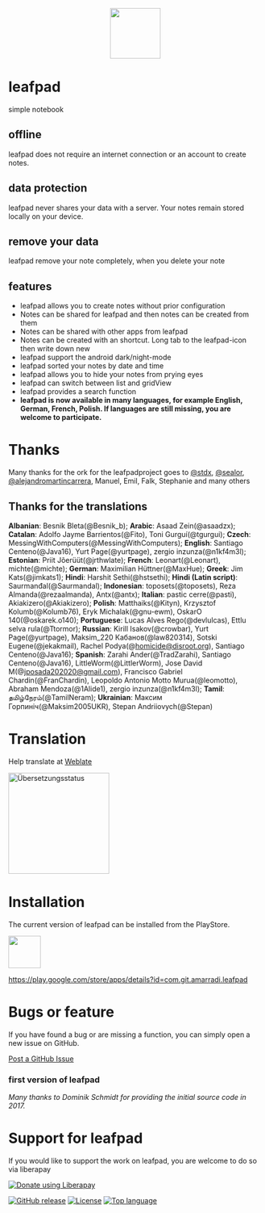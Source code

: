 <p align="center"><img src="https://github.com/amarradi/leafpad/blob/development/dev/graphics/leaf-512_twig.png" height="100"/></p>

# leafpad
simple notebook

## offline
leafpad does not require an internet connection or an account to create notes.

## data protection
leafpad never shares your data with a server. Your notes remain stored locally on your device.

## remove your data
leafpad remove your note completely, when you delete your note

## features
* leafpad allows you to create notes without prior configuration
* Notes can be shared for leafpad and then notes can be created from them
* Notes can be shared with other apps from leafpad
* Notes can be created with an shortcut. Long tab to the leafpad-icon then write down new
* leafpad support the android dark/night-mode
* leafpad sorted your notes by date and time
* leafpad allows you to hide your notes from prying eyes
* leafpad can switch between list and gridView
* leafpad provides a search function
* <b>leafpad is now available in many languages, for example English, German, French, Polish. If languages are still missing, you are welcome to participate.</b>

# Thanks
Many thanks for the ork for the leafpadproject goes to <a href='https://github.com/stdx'>@stdx</a>, <a href=https://github.com/sealor>@sealor</a>, <a href='https://github.com/alejandromartincarrera'>@alejandromartincarrera</a>, Manuel, Emil, Falk, Stephanie and many others

## Thanks for the translations
**Albanian**: Besnik Bleta(@Besnik_b); **Arabic**: Asaad Zein(@asaadzx); **Catalan**: Adolfo Jayme Barrientos(@Fito), Toni Gurguí(@tgurgui); **Czech**: MessingWithComputers(@MessingWithComputers); **English**: Santiago Centeno(@Java16), Yurt Page(@yurtpage), zergio inzunza(@n1kf4m3l); **Estonian**: Priit Jõerüüt(@jrthwlate); **French**: Leonart(@Leonart), michte(@michte); **German**: Maximilian Hüttner(@MaxHue); **Greek**: Jim Kats(@jimkats1); **Hindi**: Harshit Sethi(@hstsethi); **Hindi (Latin script)**: Saurmanđal(@Saurmandal); **Indonesian**: toposets(@toposets), Reza Almanda(@rezaalmanda), Antx(@antx); **Italian**: pastic cerre(@pasti), Akiakizero(@Akiakizero); **Polish**: Matthaiks(@Kityn), Krzysztof Kolumb(@Kolumb76), Eryk Michalak(@gnu-ewm), OskarO 140(@oskarek.o140); **Portuguese**: Lucas Alves Rego(@devlulcas), Ettlu selva rula(@Ttormor); **Russian**: Kirill Isakov(@crowbar), Yurt Page(@yurtpage), Maksim_220 Кабанов(@law820314), Sotski Eugene(@jekakmail), Rachel Podya(@homicide@disroot.org), Santiago Centeno(@Java16); **Spanish**: Zarahi Ander(@TradZarahi), Santiago Centeno(@Java16), LittleWorm(@LittlerWorm), Jose David M(@jposada202020@gmail.com), Francisco Gabriel Chardin(@FranChardin), Leopoldo Antonio Motto Murua(@leomotto), Abraham Mendoza(@1Alide1), zergio inzunza(@n1kf4m3l); **Tamil**: தமிழ்நேரம்(@TamilNeram); **Ukrainian**: Максим Горпиніч(@Maksim2005UKR), Stepan Andriiovych(@Stepan)

# Translation
Help translate at <a href='https://hosted.weblate.org/engage/leafpad/'>Weblate</a>

<a href="https://hosted.weblate.org/engage/leafpad/">
<img height="200" src="https://hosted.weblate.org/widget/leafpad/leafpad/open-graph.png" alt="Übersetzungsstatus" />
</a>

# Installation
The current version of leafpad can be installed from the PlayStore.


<a href="https://play.google.com/store/apps/details?id=com.git.amarradi.leafpad&pcampaignid=web_share">
  <img src="https://play.google.com/intl/en_us/badges/static/images/badges/en_badge_web_generic.png" height="64"/>
</a>

<a href='https://play.google.com/store/apps/details?id=com.git.amarradi.leafpad'>https://play.google.com/store/apps/details?id=com.git.amarradi.leafpad</a>



# Bugs or feature
If you have found a bug or are missing a function, you can simply open a new issue on GitHub.

<a href='https://github.com/amarradi/leafpad/issues/'>Post a GitHub Issue</a>

### first version of leafpad
_Many thanks to Dominik Schmidt for providing the initial source code in 2017._

# Support for leafpad
If you would like to support the work on leafpad, you are welcome to do so via liberapay

<a href="https://liberapay.com/amarrradi/donate"><img alt="Donate using Liberapay" src="https://liberapay.com/assets/widgets/donate.svg"></a>


[![GitHub release](https://img.shields.io/github/v/release/amarradi/leafpad)](https://github.com/amarradi/leafpad/releases/latest)
[![License](https://img.shields.io/github/license/amarradi/leafpad)](https://github.com/amarradi/leafpad/blob/main/LICENSE)
[![Top language](https://img.shields.io/github/languages/top/amarradi/leafpad)](https://github.com/amarradi/leafpad)



